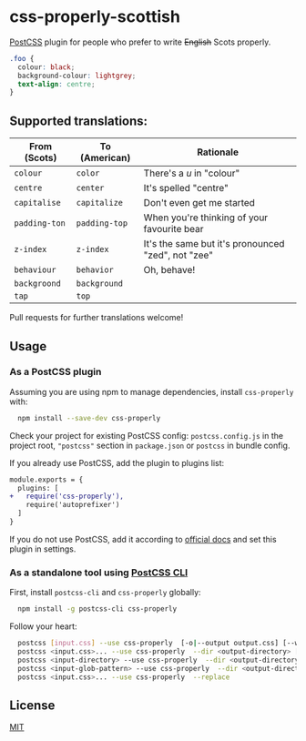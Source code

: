 # css-properly-scottish

[PostCSS] plugin for people who prefer to write ~~English~~ Scots properly.

[PostCSS]: https://github.com/postcss/postcss

```css
.foo {
  colour: black;
  background-colour: lightgrey;
  text-align: centre;
}
```

## Supported translations:

| From (Scots) | To (American) | Rationale |
|---------------|---------------|-----------|
| `colour` | `color` | There's a *u* in "colour" |
| `centre` | `center` | It's spelled "centre" |
| `capitalise` | `capitalize` | Don't even get me started |
| `padding-ton` | `padding-top` | When you're thinking of your favourite bear |
| `z-index` | `z-index` | It's the same but it's pronounced "zed", not "zee" |
| `behaviour` | `behavior` | Oh, behave! |
| `backgroond` | `background` | |
| `tap` | `top` | |


Pull requests for further translations welcome!

## Usage

### As a PostCSS plugin

Assuming you are using npm to manage dependencies, install `css-properly` with:

```sh
  npm install --save-dev css-properly
```

Check your project for existing PostCSS config: `postcss.config.js`
in the project root, `"postcss"` section in `package.json`
or `postcss` in bundle config.

If you already use PostCSS, add the plugin to plugins list:

```diff
module.exports = {
  plugins: [
+   require('css-properly'),
    require('autoprefixer')
  ]
}
```

If you do not use PostCSS, add it according to [official docs]
and set this plugin in settings.

[official docs]: https://github.com/postcss/postcss#usage

### As a standalone tool using [PostCSS CLI](https://github.com/postcss/postcss-cli)

First, install `postcss-cli` and `css-properly` globally:

```sh
  npm install -g postcss-cli css-properly
```

Follow your heart:

```sh
  postcss [input.css] --use css-properly  [-o|--output output.css] [--watch|-w]
  postcss <input.css>... --use css-properly  --dir <output-directory> [--watch|-w]
  postcss <input-directory> --use css-properly  --dir <output-directory> [--watch|-w]
  postcss <input-glob-pattern> --use css-properly  --dir <output-directory> [--watch|-w]
  postcss <input.css>... --use css-properly  --replace
```

## License

[MIT](LICENSE)


